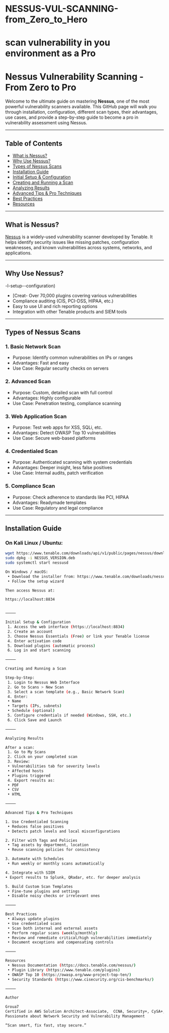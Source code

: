 # NESSUS-VUL-SCANNING-from_Zero_to_Hero
# scan vulnerability in you environment as a Pro



# Nessus Vulnerability Scanning - From Zero to Pro

Welcome to the ultimate guide on mastering **Nessus**, one of the most powerful vulnerability scanners available. This GitHub page will walk you through installation, configuration, different scan types, their advantages, use cases, and provide a step-by-step guide to become a pro in vulnerability assessment using Nessus.

---

## Table of Contents

- [What is Nessus?](#what-is-nessus)
- [Why Use Nessus?](#why-use-nessus)
- [Types of Nessus Scans](#types-of-nessus-scans)
- [Installation Guide](#installation-guide)
- [Initial Setup & Configuration](#initial-setup--configuration)
- [Creating and Running a Scan](#creating-and-running-a-scan)
- [Analyzing Results](#analyzing-results)
- [Advanced Tips & Pro Techniques](#advanced-tips--pro-techniques)
- [Best Practices](#best-practices)
- [Resources](#resources)

---

## What is Nessus?

[Nessus](https://www.tenable.com/products/nessus) is a widely-used vulnerability scanner developed by Tenable. It helps identify security issues like missing patches, configuration weaknesses, and known vulnerabilities across systems, networks, and applications.

---

## Why Use Nessus?

-l-setup--configuration)
- [Creat- Over 70,000 plugins covering various vulnerabilities
- Compliance auditing (CIS, PCI-DSS, HIPAA, etc.)
- Easy to use UI and rich reporting options
- Integration with other Tenable products and SIEM tools

---

## Types of Nessus Scans

### 1. Basic Network Scan
- Purpose: Identify common vulnerabilities on IPs or ranges
- Advantages: Fast and easy
- Use Case: Regular security checks on servers

### 2. Advanced Scan
- Purpose: Custom, detailed scan with full control
- Advantages: Highly configurable
- Use Case: Penetration testing, compliance scanning

### 3. Web Application Scan
- Purpose: Test web apps for XSS, SQLi, etc.
- Advantages: Detect OWASP Top 10 vulnerabilities
- Use Case: Secure web-based platforms

### 4. Credentialed Scan
- Purpose: Authenticated scanning with system credentials
- Advantages: Deeper insight, less false positives
- Use Case: Internal audits, patch verification

### 5. Compliance Scan
- Purpose: Check adherence to standards like PCI, HIPAA
- Advantages: Readymade templates
- Use Case: Regulatory and legal compliance

---

## Installation Guide

### On Kali Linux / Ubuntu:
```bash
wget https://www.tenable.com/downloads/api/v1/public/pages/nessus/downloads/NESSUS_VERSION.deb
sudo dpkg -i NESSUS_VERSION.deb
sudo systemctl start nessusd

On Windows / macOS:
 • Download the installer from: https://www.tenable.com/downloads/nessus
 • Follow the setup wizard

Then access Nessus at:

https://localhost:8834


⸻

Initial Setup & Configuration
 1. Access the web interface (https://localhost:8834)
 2. Create an account
 3. Choose Nessus Essentials (Free) or link your Tenable license
 4. Enter activation code
 5. Download plugins (automatic process)
 6. Log in and start scanning

⸻

Creating and Running a Scan

Step-by-Step:
 1. Login to Nessus Web Interface
 2. Go to Scans > New Scan
 3. Select a scan template (e.g., Basic Network Scan)
 4. Enter:
 • Name
 • Targets (IPs, subnets)
 • Schedule (optional)
 5. Configure credentials if needed (Windows, SSH, etc.)
 6. Click Save and Launch

⸻

Analyzing Results

After a scan:
 1. Go to My Scans
 2. Click on your completed scan
 3. Review:
 • Vulnerabilities tab for severity levels
 • Affected hosts
 • Plugins triggered
 4. Export results as:
 • PDF
 • CSV
 • HTML

⸻

Advanced Tips & Pro Techniques

1. Use Credentialed Scanning
 • Reduces false positives
 • Detects patch levels and local misconfigurations

2. Filter with Tags and Policies
 • Tag assets by department, location
 • Reuse scanning policies for consistency

3. Automate with Schedules
 • Run weekly or monthly scans automatically

4. Integrate with SIEM
• Export results to Splunk, QRadar, etc. for deeper analysis

5. Build Custom Scan Templates
 • Fine-tune plugins and settings
 • Disable noisy checks or irrelevant ones

⸻

Best Practices
 • Always update plugins
 • Use credentialed scans
 • Scan both internal and external assets
 • Perform regular scans (weekly/monthly)
 • Review and remediate critical/high vulnerabilities immediately
 • Document exceptions and compensating controls

⸻

Resources
 • Nessus Documentation (https://docs.tenable.com/nessus/)
 • Plugin Library (https://www.tenable.com/plugins)
 • OWASP Top 10 (https://owasp.org/www-project-top-ten/)
 • Security Standards (https://www.cisecurity.org/cis-benchmarks/)

⸻

Author

Groua7
Certified in AWS Solution Architect-Associate,  CCNA, Security+, CySA+, CSAP and  Splunk Core
Passionate about Network Security and Vulnerability Management

“Scan smart, fix fast, stay secure.”

